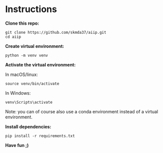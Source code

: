 # Instructions

**Clone this repo:**
```
git clone https://github.com/skmda37/aiip.git
cd aiip
```

**Create virtual environment:**

```
python -m venv venv
```

**Activate the virtual environment:**

In macOS/linux:
```
source venv/bin/activate
```

In Windows:

```
venv\Scripts\activate
```

Note: you can of course also use a conda environment instead of a virtual environment.

**Install dependencies:**

```
pip install -r requirements.txt
```

**Have fun ;)**
